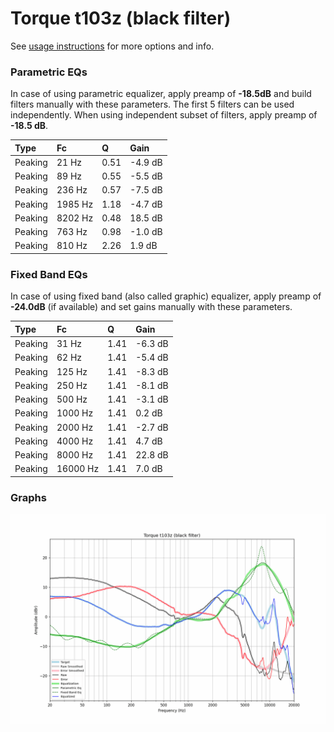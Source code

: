 # Torque t103z (black filter)
See [usage instructions](https://github.com/jaakkopasanen/AutoEq#usage) for more options and info.

### Parametric EQs
In case of using parametric equalizer, apply preamp of **-18.5dB** and build filters manually
with these parameters. The first 5 filters can be used independently.
When using independent subset of filters, apply preamp of **-18.5 dB**.

| Type    | Fc      |    Q | Gain    |
|:--------|:--------|:-----|:--------|
| Peaking | 21 Hz   | 0.51 | -4.9 dB |
| Peaking | 89 Hz   | 0.55 | -5.5 dB |
| Peaking | 236 Hz  | 0.57 | -7.5 dB |
| Peaking | 1985 Hz | 1.18 | -4.7 dB |
| Peaking | 8202 Hz | 0.48 | 18.5 dB |
| Peaking | 763 Hz  | 0.98 | -1.0 dB |
| Peaking | 810 Hz  | 2.26 | 1.9 dB  |

### Fixed Band EQs
In case of using fixed band (also called graphic) equalizer, apply preamp of **-24.0dB**
(if available) and set gains manually with these parameters.

| Type    | Fc       |    Q | Gain    |
|:--------|:---------|:-----|:--------|
| Peaking | 31 Hz    | 1.41 | -6.3 dB |
| Peaking | 62 Hz    | 1.41 | -5.4 dB |
| Peaking | 125 Hz   | 1.41 | -8.3 dB |
| Peaking | 250 Hz   | 1.41 | -8.1 dB |
| Peaking | 500 Hz   | 1.41 | -3.1 dB |
| Peaking | 1000 Hz  | 1.41 | 0.2 dB  |
| Peaking | 2000 Hz  | 1.41 | -2.7 dB |
| Peaking | 4000 Hz  | 1.41 | 4.7 dB  |
| Peaking | 8000 Hz  | 1.41 | 22.8 dB |
| Peaking | 16000 Hz | 1.41 | 7.0 dB  |

### Graphs
![](./Torque%20t103z%20(black%20filter).png)